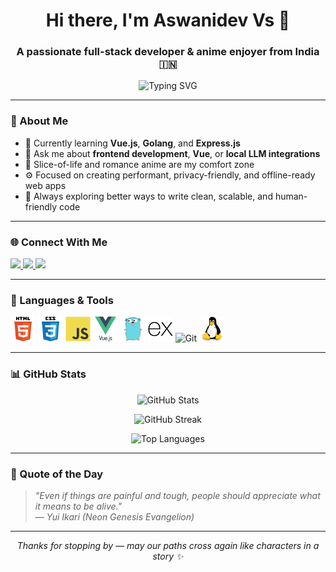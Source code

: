 <h1 align="center">Hi there, I'm Aswanidev Vs 👋</h1>
<h3 align="center">A passionate full-stack developer & anime enjoyer from India 🇮🇳</h3>

<p align="center">
  <img src="https://readme-typing-svg.herokuapp.com?font=Fira+Code&pause=1000&color=9B59B6&center=true&vCenter=true&width=500&lines=Full-Stack+Developer;Vue.js+%2B+Go+Enthusiast;Loves+Clean+Code+%26+Anime;Building+an+Offline+AI+Chat+App" alt="Typing SVG" />
</p>

---

### 🧠 About Me

- 🌱 Currently learning **Vue.js**, **Golang**, and **Express.js**
- 💬 Ask me about **frontend development**, **Vue**, or **local LLM integrations**
- 💖 Slice-of-life and romance anime are my comfort zone  
- ⚙️ Focused on creating performant, privacy-friendly, and offline-ready web apps  
- 🚀 Always exploring better ways to write clean, scalable, and human-friendly code  

---

### 🌐 Connect With Me

<p align="left">
  <a href="https://github.com/aswanidev" target="_blank">
    <img src="https://img.shields.io/badge/GitHub-100000?style=for-the-badge&logo=github&logoColor=white"/>
  </a>
  <a href="https://linkedin.com/in/aswanidev" target="_blank">
    <img src="https://img.shields.io/badge/LinkedIn-0A66C2?style=for-the-badge&logo=linkedin&logoColor=white"/>
  </a>
  <a href="mailto:aswanidevvs@gmail.com">
    <img src="https://img.shields.io/badge/Email-D14836?style=for-the-badge&logo=gmail&logoColor=white"/>
  </a>
</p>

---

### 🧰 Languages & Tools

<p align="left">
  <img src="https://raw.githubusercontent.com/devicons/devicon/master/icons/html5/html5-original-wordmark.svg" width="40" height="40" alt="HTML5"/>
  <img src="https://raw.githubusercontent.com/devicons/devicon/master/icons/css3/css3-original-wordmark.svg" width="40" height="40" alt="CSS3"/>
  <img src="https://raw.githubusercontent.com/devicons/devicon/master/icons/javascript/javascript-original.svg" width="40" height="40" alt="JavaScript"/>
  <img src="https://raw.githubusercontent.com/devicons/devicon/master/icons/vuejs/vuejs-original-wordmark.svg" width="40" height="40" alt="Vue.js"/>
  <img src="https://raw.githubusercontent.com/devicons/devicon/master/icons/go/go-original.svg" width="40" height="40" alt="Golang"/>
  <img src="https://raw.githubusercontent.com/devicons/devicon/master/icons/express/express-original.svg" width="40" height="40" alt="Express.js"/>
  <img src="https://www.vectorlogo.zone/logos/git-scm/git-scm-icon.svg" width="40" height="40" alt="Git"/>
  <img src="https://raw.githubusercontent.com/devicons/devicon/master/icons/linux/linux-original.svg" width="40" height="40" alt="Linux"/>
</p>

---

### 📊 GitHub Stats

<p align="center">
  <img src="https://github-readme-stats.vercel.app/api?username=aswanidev&show_icons=true&theme=tokyonight&hide_border=true" alt="GitHub Stats" />
</p>

<p align="center">
  <img src="https://github-readme-streak-stats.herokuapp.com?user=aswanidev&theme=tokyonight&hide_border=true" alt="GitHub Streak" />
</p>

<p align="center">
  <img src="https://github-readme-stats.vercel.app/api/top-langs/?username=aswanidev&layout=compact&theme=tokyonight&hide_border=true" alt="Top Languages" />
</p>

---

### 🌸 Quote of the Day

> *"Even if things are painful and tough, people should appreciate what it means to be alive."*  
> — *Yui Ikari (Neon Genesis Evangelion)*

---

<p align="center">
  <em>Thanks for stopping by — may our paths cross again like characters in a story ✨</em>
</p>
